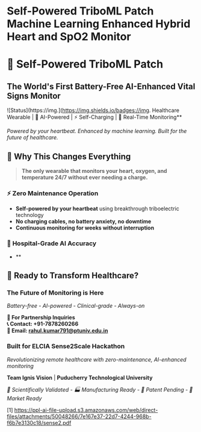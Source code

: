 # Self-Powered TriboML Patch Machine Learning Enhanced Hybrid Heart and SpO2 Monitor

# 🚀 Self-Powered TriboML Patch
## **The World's First Battery-Free AI-Enhanced Vital Signs Monitor**



![Status](https://img.](https://img.shields.io/badges://img. Healthcare Wearable | 🧠 AI-Powered | ⚡ Self-Charging | 📱 Real-Time Monitoring**

*Powered by your heartbeat. Enhanced by machine learning. Built for the future of healthcare.*



## 🌟 **Why This Changes Everything**

> **The only wearable that monitors your heart, oxygen, and temperature 24/7 without ever needing a charge.**

### ⚡ **Zero Maintenance Operation**
- **Self-powered by your heartbeat** using breakthrough triboelectric technology
- **No charging cables, no battery anxiety, no downtime**
- **Continuous monitoring for weeks without interruption**

### 🧠 **Hospital-Grade AI Accuracy**
- **

## 🚀 **Ready to Transform Healthcare?**

### **The Future of Monitoring is Here**
*Battery-free -  AI-powered -  Clinical-grade -  Always-on*

**💼 For Partnership Inquiries**  
**📞 Contact: +91-7878260266**  
**📧 Email: rahul.kumar791@ptuniv.edu.in**

### **Built for ELCIA Sense2Scale Hackathon**
*Revolutionizing remote healthcare with zero-maintenance, AI-enhanced monitoring*

**Team Ignis Vision** | **Puducherry Technological University**





*🔬 Scientifically Validated -  🏭 Manufacturing Ready -  🌟 Patent Pending -  🚀 Market Ready*



[1] https://ppl-ai-file-upload.s3.amazonaws.com/web/direct-files/attachments/50048266/7e167e37-22d7-4244-968b-f6b7e3130c18/sense2.pdf

